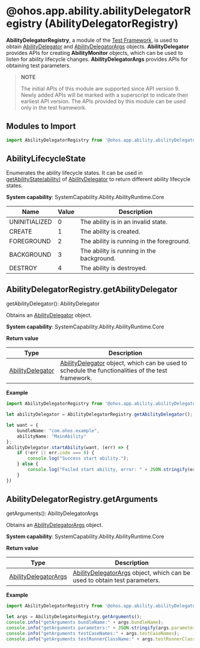 # @ohos.app.ability.abilityDelegatorRegistry (AbilityDelegatorRegistry)

**AbilityDelegatorRegistry**, a module of the [Test Framework](../../ability-deprecated/ability-delegator.md), is used to obtain [AbilityDelegator](js-apis-inner-application-abilityDelegator.md) and [AbilityDelegatorArgs](js-apis-inner-application-abilityDelegatorArgs.md) objects. **AbilityDelegator** provides APIs for creating **AbilityMonitor** objects, which can be used to listen for ability lifecycle changes. **AbilityDelegatorArgs** provides APIs for obtaining test parameters.

> **NOTE**
> 
> The initial APIs of this module are supported since API version 9. Newly added APIs will be marked with a superscript to indicate their earliest API version.
> The APIs provided by this module can be used only in the test framework.

## Modules to Import

```ts
import AbilityDelegatorRegistry from '@ohos.app.ability.abilityDelegatorRegistry';
```

## AbilityLifecycleState

Enumerates the ability lifecycle states. It can be used in [getAbilityState(ability)](js-apis-inner-application-abilityDelegator.md#getabilitystate9) of [AbilityDelegator](js-apis-inner-application-abilityDelegator.md) to return different ability lifecycle states.

**System capability**: SystemCapability.Ability.AbilityRuntime.Core

| Name         | Value  | Description                       |
| ------------- | ---- | --------------------------- |
| UNINITIALIZED | 0    | The ability is in an invalid state.  |
| CREATE        | 1    | The ability is created.|
| FOREGROUND    | 2    | The ability is running in the foreground.  |
| BACKGROUND    | 3    | The ability is running in the background.  |
| DESTROY       | 4    | The ability is destroyed.|

## AbilityDelegatorRegistry.getAbilityDelegator

getAbilityDelegator(): AbilityDelegator

Obtains an [AbilityDelegator](js-apis-inner-application-abilityDelegator.md) object.

**System capability**: SystemCapability.Ability.AbilityRuntime.Core

**Return value**

| Type                                                        | Description                                                        |
| ------------------------------------------------------------ | ------------------------------------------------------------ |
| [AbilityDelegator](js-apis-inner-application-abilityDelegator.md#AbilityDelegator) | [AbilityDelegator](js-apis-inner-application-abilityDelegator.md#AbilityDelegator) object, which can be used to schedule the functionalities of the test framework.|

**Example**

```ts
import AbilityDelegatorRegistry from '@ohos.app.ability.abilityDelegatorRegistry';

let abilityDelegator = AbilityDelegatorRegistry.getAbilityDelegator();

let want = {
    bundleName: "com.ohos.example",
    abilityName: "MainAbility"
};
abilityDelegator.startAbility(want, (err) => {
    if (!err || err.code === 0) {
        console.log("Success start ability.");
    } else {
        console.log("Failed start ability, error: " + JSON.stringify(err));
    }
})
```

## AbilityDelegatorRegistry.getArguments

getArguments(): AbilityDelegatorArgs

Obtains an [AbilityDelegatorArgs](js-apis-inner-application-abilityDelegatorArgs.md) object.

**System capability**: SystemCapability.Ability.AbilityRuntime.Core

**Return value**

| Type                                                        | Description                                                        |
| ------------------------------------------------------------ | ------------------------------------------------------------ |
| [AbilityDelegatorArgs](js-apis-inner-application-abilityDelegatorArgs.md) | [AbilityDelegatorArgs](js-apis-inner-application-abilityDelegatorArgs.md) object, which can be used to obtain test parameters.|

**Example**

```ts
import AbilityDelegatorRegistry from '@ohos.app.ability.abilityDelegatorRegistry';

let args = AbilityDelegatorRegistry.getArguments();
console.info("getArguments bundleName:" + args.bundleName);
console.info("getArguments parameters:" + JSON.stringify(args.parameters));
console.info("getArguments testCaseNames:" + args.testCaseNames);
console.info("getArguments testRunnerClassName:" + args.testRunnerClassName);
```
